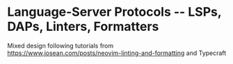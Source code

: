 # Language-Server Protocols -- LSPs, DAPs, Linters, Formatters

Mixed design following tutorials from https://www.josean.com/posts/neovim-linting-and-formatting and Typecraft
